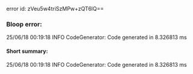 error id: zVeu5w4triSzMPw+zQT6lQ==
### Bloop error:

25/06/18 00:19:18 INFO CodeGenerator: Code generated in 8.326813 ms
#### Short summary: 

25/06/18 00:19:18 INFO CodeGenerator: Code generated in 8.326813 ms